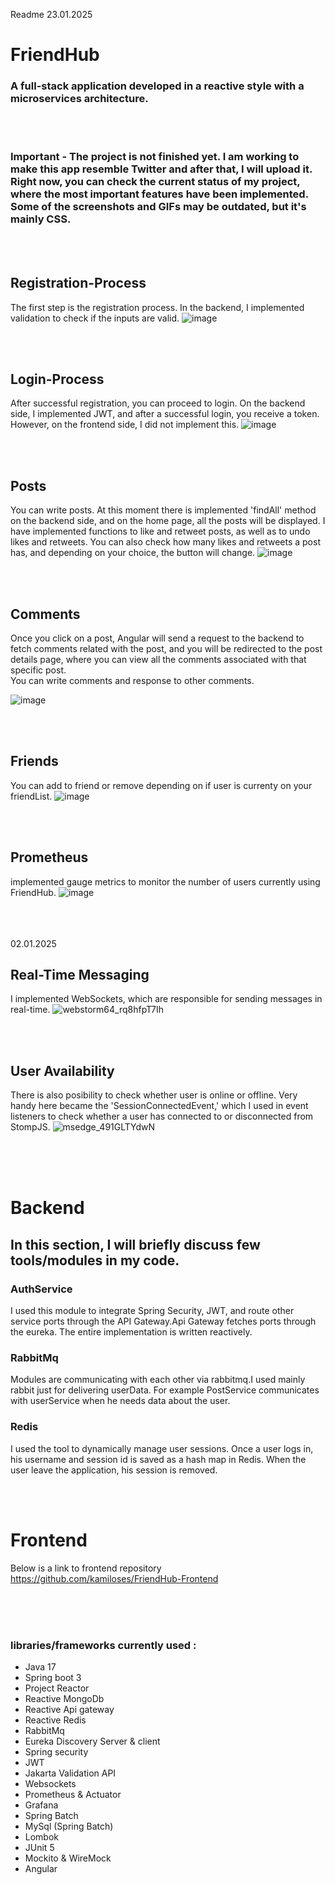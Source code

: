 Readme 23.01.2025

<h1>FriendHub</h1>
<h3>
A full-stack application developed in a reactive style with a microservices architecture.
</h3>



<br><br>
<h3>Important - The project is not finished yet. I am working to make this app resemble Twitter and after that, I will upload it. Right now, you can check the current status of my project, where the most important features have been implemented. Some of the screenshots and GIFs may be outdated, but it's mainly CSS.</h3>
<p>

</p>


<br><br><h2>Registration-Process</h2>
The first step is the registration process. In the backend, I implemented validation to check if the inputs are valid.
![image](https://github.com/user-attachments/assets/1bd10fa2-d058-4970-b405-3e852e7a99a5)




<br><br> <h2>Login-Process</h2>
After successful registration, you can proceed to login. On the backend side, I implemented JWT, and after a successful login,
you receive a token. However, on the frontend side, I did not implement this.
![image](https://github.com/user-attachments/assets/d09dd208-7f34-43bb-8468-1edcc635f409)




<br><br><h2>Posts</h2>
You can write posts. At this moment there is implemented 'findAll' method on the backend side, and on the home page, all the posts will be displayed.
I have implemented functions to like and retweet posts, as well as to undo likes and retweets. You can also check how many likes and retweets a post has, and depending on your choice, the button will change.
![image](https://github.com/user-attachments/assets/180f0e44-ff92-4680-a4f6-9d0d55dbbef6)






<br><br><h2>Comments</h2>

Once you click on a post, Angular will send a request to the backend to fetch comments related with the post, and you will be redirected to the post details page, where you can view all the comments associated with that specific post.
<br>You can write comments and response to other comments.

![image](https://github.com/user-attachments/assets/4ce59cda-b116-482d-b9eb-ffdffe89a866)




<br><br> <h2>Friends</h2>
You can add to friend or remove depending on if user is currenty on your friendList.
![image](https://github.com/user-attachments/assets/4dd098d2-22bc-4e47-99c6-607d021a1d39)


<br><br> <h2>Prometheus</h2>
 implemented gauge metrics to monitor the number of users currently using FriendHub.
![image](https://github.com/user-attachments/assets/7dfe7447-51c7-41d2-ae25-59260253e2a6)





<br><br>
<br> 02.01.2025<br><h2>Real-Time Messaging</h2>
I implemented WebSockets, which are responsible for sending messages in real-time.
![webstorm64_rq8hfpT7Ih](https://github.com/user-attachments/assets/e2142e01-05f5-4a9f-b7f1-a24527ee048c)




<br><br><h2>User Availability</h2>
There is also posibility to check whether user is online or offline.
Very handy here became the 'SessionConnectedEvent,' which I used in event listeners to check whether a user has connected to or disconnected from StompJS.
![msedge_491GLTYdwN](https://github.com/user-attachments/assets/704f98c4-51ac-4f0f-83e4-a422708e4ba3)



<br><br><br>

<h1>Backend</h1>
<h2>In this section, I will briefly discuss few tools/modules in my code.</h2>




<h3><b>AuthService</b></h3> I used this module to integrate Spring Security, JWT, and route other service ports through the API Gateway.Api Gateway fetches ports through the eureka. The entire implementation is written reactively.


<h3><b>RabbitMq</b></h1>Modules are communicating with each other via rabbitmq.I used mainly rabbit just for delivering userData. For example PostService communicates with userService when he
needs data about the user.


<h3> Redis </h3> I used the tool to dynamically manage user sessions. Once a user logs in, his username and session id is saved as a hash map in Redis. When the user leave the application, his session is removed.



<br><br><h1>Frontend</h1>

Below is a link to frontend repository<br>
https://github.com/kamiloses/FriendHub-Frontend



<br><br><br>
<h3>libraries/frameworks currently used :</h3>

- Java 17
- Spring boot 3
- Project Reactor
- Reactive MongoDb
- Reactive Api gateway
- Reactive Redis
- RabbitMq
- Eureka Discovery Server & client
- Spring security
- JWT
- Jakarta Validation API
- Websockets
- Prometheus & Actuator
- Grafana
- Spring Batch
- MySql (Spring Batch)
- Lombok
- JUnit 5
- Mockito & WireMock
- Angular
